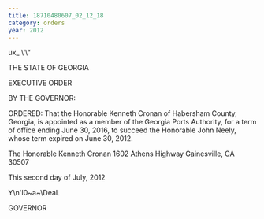 ```yaml
---
title: 18710480607_02_12_18
category: orders
year: 2012
---
```

 

ux_
\‘\“

THE STATE OF GEORGIA

EXECUTIVE ORDER

BY THE GOVERNOR:

ORDERED: That the Honorable Kenneth Cronan of Habersham County,
Georgia, is appointed as a member of the Georgia Ports Authority,
for a term of office ending June 30, 2016, to succeed the Honorable
John Neely, whose term expired on June 30, 2012.

The Honorable Kenneth Cronan
1602 Athens Highway
Gainesville, GA 30507

This second day of July, 2012

Y\n'I0~a~\DeaL

GOVERNOR

